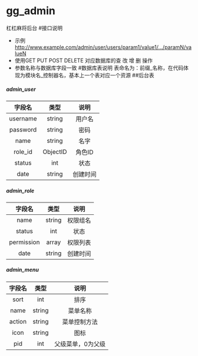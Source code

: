 # gg_admin
杠杠麻将后台
#接口说明
* 示例 http://www.example.com/admin/user/users/param1/value1/.../paramN/valueN
* 使用GET PUT POST DELETE 对应数据库的查 改 增 删 操作
* 参数名称与数据库字段一致
#数据库表说明
表命名为：前缀_名称，在代码体现为模块名_控制器名，基本上一个表对应一个资源
##后台表
##### admin_user
|字段名|类型|说明|
|:---:|:---:|:---:|
|username|string|用户名|
|password|string|密码|
|name|string|名字|
|role_id|ObjectID|角色ID|
|status|int|状态|
|date|string|创建时间|
##### admin_role
|字段名|类型|说明|
|:---:|:---:|:---:|
|name|string|权限组名|
|status|int|状态|
|permission|array|权限列表|
|date|string|创建时间|
##### admin_menu
|字段名|类型|说明|
|:---:|:---:|:---:|
|sort|int|排序|
|name|string|菜单名称|
|action|string|菜单控制方法|
|icon|string|图标|
|pid|int|父级菜单，0为父级|
